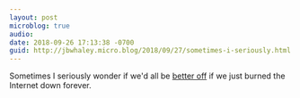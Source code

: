 ```yaml
---
layout: post
microblog: true
audio: 
date: 2018-09-26 17:13:38 -0700
guid: http://jbwhaley.micro.blog/2018/09/27/sometimes-i-seriously.html
---
```

Sometimes I seriously wonder if we'd all be [better off](https://arstechnica.com/tech-policy/2018/09/ex-facebook-moderator-sues-facebook-over-exposure-to-disturbing-images/) if we just burned the Internet down forever.
